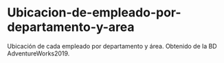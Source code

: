 # Ubicacion-de-empleado-por-departamento-y-area
Ubicación de cada empleado por departamento y área. Obtenido de la BD AdventureWorks2019.
